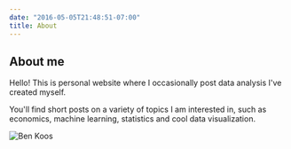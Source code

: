 ```yaml
---
date: "2016-05-05T21:48:51-07:00"
title: About
---
```


## About me
Hello! This is personal website where I occasionally post data analysis I've created myself. 

You'll find short posts on a variety of topics I am interested in, such as economics, machine learning, statistics and cool data visualization. 

![Ben Koos](/about/Ben-Koos.jpg) 